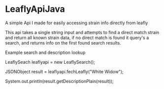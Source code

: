 # LeaflyApiJava
A simple Api I made for easily accessing strain info directly from leafly

  This api takes a single string input and attempts to find a direct match strain and return all known strain data, if no direct match is found it query's a search,
and returns info on the first found search results. 


Example search and description lookup

LeaflySeach leaflyapi = new LeaflySearch();

JSONObject result = leaflyapi.fechLeafly("White Widow");

System.out.println(result.getDescriptionPlain(result));
 
